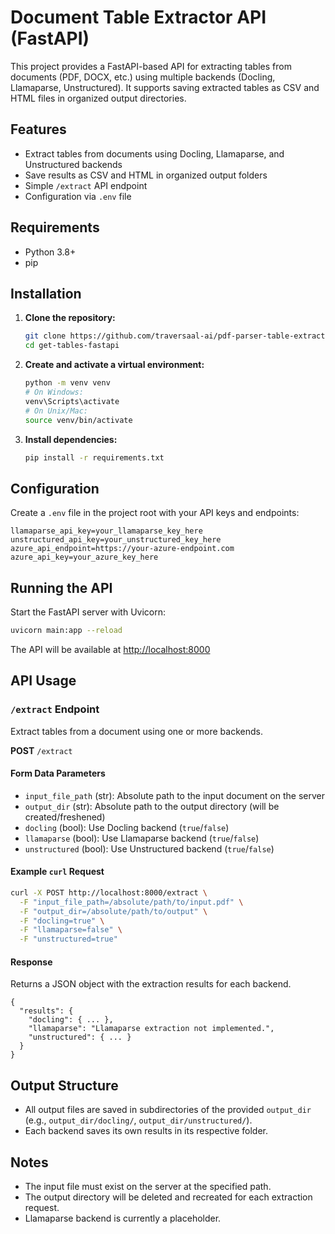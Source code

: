 # Document Table Extractor API (FastAPI)

This project provides a FastAPI-based API for extracting tables from documents (PDF, DOCX, etc.) using multiple backends (Docling, Llamaparse, Unstructured). It supports saving extracted tables as CSV and HTML files in organized output directories.

## Features
- Extract tables from documents using Docling, Llamaparse, and Unstructured backends
- Save results as CSV and HTML in organized output folders
- Simple `/extract` API endpoint
- Configuration via `.env` file

## Requirements
- Python 3.8+
- pip

## Installation
1. **Clone the repository:**
   ```sh
   git clone https://github.com/traversaal-ai/pdf-parser-table-extraction-fast-api.git
   cd get-tables-fastapi
   ```
2. **Create and activate a virtual environment:**
   ```sh
   python -m venv venv
   # On Windows:
   venv\Scripts\activate
   # On Unix/Mac:
   source venv/bin/activate
   ```
3. **Install dependencies:**
   ```sh
   pip install -r requirements.txt
   ```

## Configuration
Create a `.env` file in the project root with your API keys and endpoints:

```
llamaparse_api_key=your_llamaparse_key_here
unstructured_api_key=your_unstructured_key_here
azure_api_endpoint=https://your-azure-endpoint.com
azure_api_key=your_azure_key_here
```

## Running the API
Start the FastAPI server with Uvicorn:

```sh
uvicorn main:app --reload
```

The API will be available at [http://localhost:8000](http://localhost:8000)

## API Usage
### `/extract` Endpoint
Extract tables from a document using one or more backends.

**POST** `/extract`

#### Form Data Parameters
- `input_file_path` (str): Absolute path to the input document on the server
- `output_dir` (str): Absolute path to the output directory (will be created/freshened)
- `docling` (bool): Use Docling backend (`true`/`false`)
- `llamaparse` (bool): Use Llamaparse backend (`true`/`false`)
- `unstructured` (bool): Use Unstructured backend (`true`/`false`)

#### Example `curl` Request
```sh
curl -X POST http://localhost:8000/extract \
  -F "input_file_path=/absolute/path/to/input.pdf" \
  -F "output_dir=/absolute/path/to/output" \
  -F "docling=true" \
  -F "llamaparse=false" \
  -F "unstructured=true"
```

#### Response
Returns a JSON object with the extraction results for each backend.

```
{
  "results": {
    "docling": { ... },
    "llamaparse": "Llamaparse extraction not implemented.",
    "unstructured": { ... }
  }
}
```

## Output Structure
- All output files are saved in subdirectories of the provided `output_dir` (e.g., `output_dir/docling/`, `output_dir/unstructured/`).
- Each backend saves its own results in its respective folder.

## Notes
- The input file must exist on the server at the specified path.
- The output directory will be deleted and recreated for each extraction request.
- Llamaparse backend is currently a placeholder.

